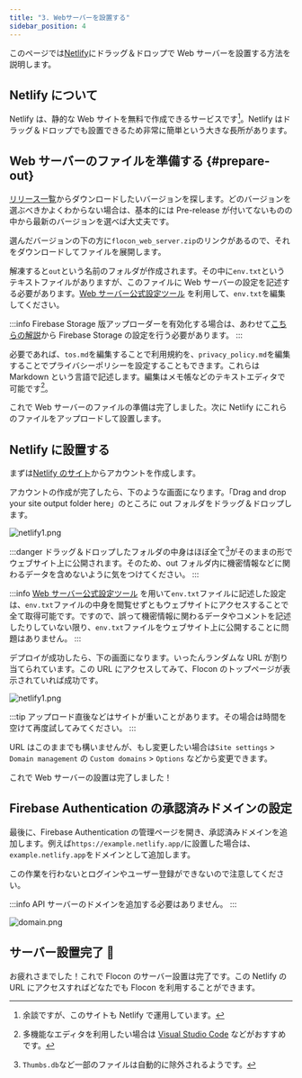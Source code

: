 ```yaml
---
title: "3. Webサーバーを設置する"
sidebar_position: 4
---
```


このページでは[Netlify](https://www.netlify.com/)にドラッグ＆ドロップで Web サーバーを設置する方法を説明します。

## Netlify について

Netlify は、静的な Web サイトを無料で作成できるサービスです[^1]。Netlify はドラッグ＆ドロップでも設置できるため非常に簡単という大きな長所があります。

## Web サーバーのファイルを準備する {#prepare-out}

[リリース一覧](https://github.com/flocon-trpg/servers/releases)からダウンロードしたいバージョンを探します。どのバージョンを選ぶべきかよくわからない場合は、基本的には Pre-release が付いてないものの中から最新のバージョンを選べば大丈夫です。

選んだバージョンの下の方に`flocon_web_server.zip`のリンクがあるので、それをダウンロードしてファイルを展開します。

解凍すると`out`という名前のフォルダが作成されます。その中に`env.txt`というテキストファイルがありますが、このファイルに Web サーバーの設定を記述する必要があります。[Web サーバー公式設定ツール](https://tools.flocon.app/web-server) を利用して、`env.txt`を編集してください。

:::info
Firebase Storage 版アップローダーを有効化する場合は、あわせて[こちらの解説](/docs/server/details/uploader/firebase_storage)から Firebase Storage の設定を行う必要があります。
:::

必要であれば、`tos.md`を編集することで利用規約を、`privacy_policy.md`を編集することでプライバシーポリシーを設定することもできます。これらは Markdown という言語で記述します。編集はメモ帳などのテキストエディタで可能です[^2]。

これで Web サーバーのファイルの準備は完了しました。次に Netlify にこれらのファイルをアップロードして設置します。

## Netlify に設置する

まずは[Netlify のサイト](https://www.netlify.com/)からアカウントを作成します。

アカウントの作成が完了したら、下のような画面になります。「Drag and drop your site output folder here」のところに out フォルダをドラッグ＆ドロップします。

![netlify1.png](/img/docs/netlify/1.png)

:::danger
ドラッグ＆ドロップしたフォルダの中身はほぼ全て[^3]がそのままの形でウェブサイト上に公開されます。そのため、out フォルダ内に機密情報などに関わるデータを含めないように気をつけてください。
:::

:::info
[Web サーバー公式設定ツール](https://tools.flocon.app/web-server) を用いて`env.txt`ファイルに記述した設定は、`env.txt`ファイルの中身を閲覧せずともウェブサイトにアクセスすることで全て取得可能です。ですので、誤って機密情報に関わるデータやコメントを記述したりしていない限り、`env.txt`ファイルをウェブサイト上に公開することに問題はありません。
:::

デプロイが成功したら、下の画面になります。いったんランダムな URL が割り当てられています。この URL にアクセスしてみて、Flocon のトップページが表示されていれば成功です。

![netlify1.png](/img/docs/netlify/2.png)

:::tip
アップロード直後などはサイトが重いことがあります。その場合は時間を空けて再度試してみてください。
:::

URL はこのままでも構いませんが、もし変更したい場合は`Site settings` > `Domain management` の `Custom domains` > `Options` などから変更できます。

これで Web サーバーの設置は完了しました！

## Firebase Authentication の承認済みドメインの設定

<!--「設置後の設定」にも同様の項目があるので、このページを編集したらそちらもあわせて編集する-->

最後に、Firebase Authentication の管理ページを開き、承認済みドメインを追加します。例えば`https://example.netlify.app/`に設置した場合は、`example.netlify.app`をドメインとして追加します。

この作業を行わないとログインやユーザー登録ができないので注意してください。

:::info
API サーバーのドメインを追加する必要はありません。
:::

![domain.png](/img/docs/firebase-auth/domain.png)

## サーバー設置完了 🎉

お疲れさまでした！これで Flocon のサーバー設置は完了です。この Netlify の URL にアクセスすればどなたでも Flocon を利用することができます。

[^1]: 余談ですが、このサイトも Netlify で運用しています。
[^2]: 多機能なエディタを利用したい場合は [Visual Studio Code](https://azure.microsoft.com/ja-jp/products/visual-studio-code/) などがおすすめです。
[^3]: `Thumbs.db`など一部のファイルは自動的に除外されるようです。
